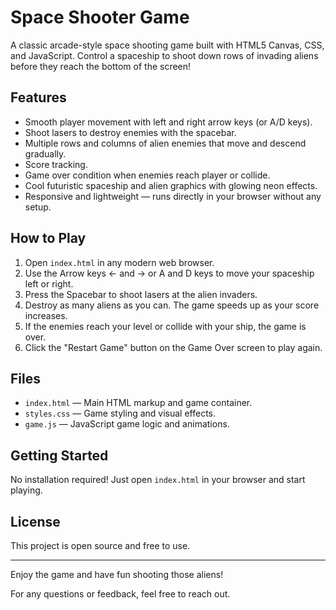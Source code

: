 # Space Shooter Game

A classic arcade-style space shooting game built with HTML5 Canvas, CSS, and JavaScript. Control a spaceship to shoot down rows of invading aliens before they reach the bottom of the screen!

## Features

- Smooth player movement with left and right arrow keys (or A/D keys).
- Shoot lasers to destroy enemies with the spacebar.
- Multiple rows and columns of alien enemies that move and descend gradually.
- Score tracking.
- Game over condition when enemies reach player or collide.
- Cool futuristic spaceship and alien graphics with glowing neon effects.
- Responsive and lightweight — runs directly in your browser without any setup.

## How to Play

1. Open `index.html` in any modern web browser.
2. Use the Arrow keys ← and → or A and D keys to move your spaceship left or right.
3. Press the Spacebar to shoot lasers at the alien invaders.
4. Destroy as many aliens as you can. The game speeds up as your score increases.
5. If the enemies reach your level or collide with your ship, the game is over.
6. Click the "Restart Game" button on the Game Over screen to play again.

## Files

- `index.html` — Main HTML markup and game container.
- `styles.css` — Game styling and visual effects.
- `game.js` — JavaScript game logic and animations.

## Getting Started

No installation required! Just open `index.html` in your browser and start playing.

## License

This project is open source and free to use.

---

Enjoy the game and have fun shooting those aliens!

For any questions or feedback, feel free to reach out.
